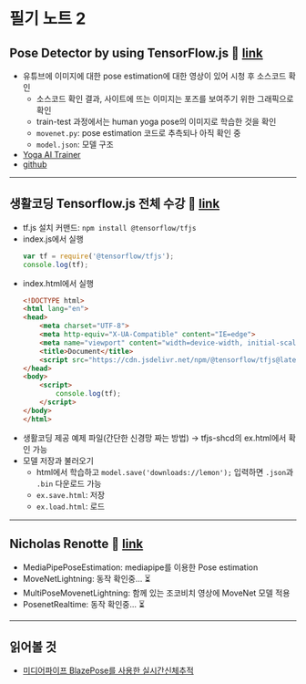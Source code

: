 # 필기 노트 2

## Pose Detector by using TensorFlow.js 🏫 [link](https://www.youtube.com/watch?v=fiDaAc7z_kQ)
- 유튜브에 이미지에 대한 pose estimation에 대한 영상이 있어 시청 후 소스코드 확인
    - 소스코드 확인 결과, 사이트에 뜨는 이미지는 포즈를 보여주기 위한 그래픽으로 확인
    - train-test 과정에서는 human yoga pose의 이미지로 학습한 것을 확인
    - `movenet.py`: pose estimation 코드로 추측되나 아직 확인 중
    - `model.json`: 모델 구조
- [Yoga AI Trainer](https://eager-bardeen-e9f94f.netlify.app/)
- [github](https://github.com/harshbhatt7585/YogaIntelliJ)

---
## 생활코딩 Tensorflow.js 전체 수강 🏫 [link](https://www.youtube.com/playlist?list=PLuHgQVnccGMBEbPiaGs2kfQFpMmQchM-1)
- tf.js 설치 커맨드: `npm install @tensorflow/tfjs`
- index.js에서 실행
    ```javascript
    var tf = require('@tensorflow/tfjs');
    console.log(tf);
    ```
- index.html에서 실행
    ```html
    <!DOCTYPE html>
    <html lang="en">
    <head>
        <meta charset="UTF-8">
        <meta http-equiv="X-UA-Compatible" content="IE=edge">
        <meta name="viewport" content="width=device-width, initial-scale=1.0">
        <title>Document</title>
        <script src="https://cdn.jsdelivr.net/npm/@tensorflow/tfjs@latest"> </script>
    </head>
    <body>
        <script>
            console.log(tf);
        </script>
    </body>
    </html>
    ```
- 생활코딩 제공 예제 파일(간단한 신경망 짜는 방법) → tfjs-shcd의 ex.html에서 확인 가능
- 모델 저장과 불러오기
    - html에서 학습하고 `model.save('downloads://lemon');` 입력하면 `.json`과 `.bin` 다운로드 가능
    - `ex.save.html`: 저장
    - `ex.load.html`: 로드

---
## Nicholas Renotte 🏫 [link](https://www.youtube.com/c/nicholasrenotte)
- MediaPipePoseEstimation: mediapipe를 이용한 Pose estimation
- MoveNetLightning: 동작 확인중... ⏳
- MultiPoseMovenetLightning: 함께 있는 조코비치 영상에 MoveNet 모델 적용
- PosenetRealtime: 동작 확인중... ⏳


---
## 읽어볼 것
- [미디어파이프 BlazePose를 사용한 실시간신체추적](https://brunch.co.kr/@synabreu/95)